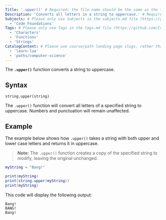 ```yaml
---
Title: '.upper()' # Required; the file name should be the same as the title, but lowercase, with dashes instead of spaces, and all punctuation removed
Description: 'Converts all letters in a string to uppercase.' # Required; ideally under 150 characters and starts with a present-tense verb (used in search engine results and content previews)
Subjects: # Please only use Subjects in the subjects.md file (https://github.com/Codecademy/docs/blob/main/documentation/subjects.md). If that list feels insufficient, feel free to create a new Subject and add it to subjects.md in your PR!
  - 'Code Foundations'
Tags: # Please only use Tags in the tags.md file (https://github.com/Codecademy/docs/blob/main/documentation/tags.md). If that list feels insufficient, feel free to create a new Tag and add it to tags.md in your PR!
  - 'Characters'
  - 'Functions'
  - 'Strings'
CatalogContent: # Please use course/path landing page slugs, rather than linking to individual content items. If listing multiple items, please put the most relevant one first
  - 'learn-lua'
  - 'paths/computer-science'
---
```


The **`.upper()`** function converts a string to uppercase.

## Syntax

```shell
string.upper(string)
```

The `.upper()` function will convert all letters of a specified string to uppercase. Numbers and punctuation will remain unaffected.

## Example

The example below shows how `.upper()` takes a string with both upper and lower case letters and returns it in uppercase.

> **Note:** The `.upper()` function creates a copy of the specified string to modify, leaving the original unchanged.

```lua
myString = "Bang!"

print(myString)
print(string.upper(myString))
print(myString)
```

This code will display the following output:

```shell
Bang!
BANG!
Bang!
```
